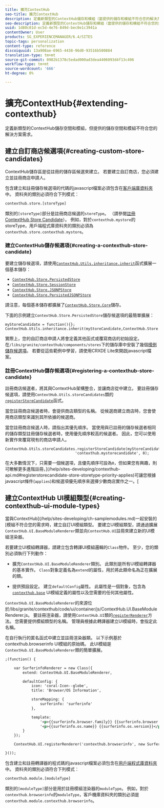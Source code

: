 ```yaml
---
title: 擴充ContextHub
seo-title: 擴充ContextHub
description: 定義新類型的ContextHub儲存和模組（當提供的儲存和模組不符合您的解決方案要求時）
seo-description: 定義新類型的ContextHub儲存和模組（當提供的儲存和模組不符合您的解決方案要求時）
uuid: 1d80c01d-ec5d-4e76-849d-bec0e1c3941a
contentOwner: User
products: SG_EXPERIENCEMANAGER/6.4/SITES
topic-tags: personalization
content-type: reference
discoiquuid: 13a908ae-6965-4438-96d0-93516b500884
translation-type: tm+mt
source-git-commit: 0982b1378c5edad000ad3dea4406093d4f13c496
workflow-type: tm+mt
source-wordcount: '666'
ht-degree: 0%

---
```



# 擴充ContextHub{#extending-contexthub}

定義新類型的ContextHub儲存空間和模組，但提供的儲存空間和模組不符合您的解決方案需求。

## 建立自訂商店候選項{#creating-custom-store-candidates}

ContextHub儲存區是從註冊的儲存區候選來建立。 若要建立自訂商店，您必須建立並註冊商店申請人。

包含建立和註冊儲存候選項的代碼的javascript檔案必須包含在[客戶端庫資料夾](/help/sites-developing/clientlibs.md#creating-client-library-folders)中。 資料夾的類別必須符合下列模式：

```xml
contexthub.store.[storeType]
```

類別的`[storeType]`部分是註冊商店候選的`storeType`。 （請參閱[註冊ContextHub Store Candidate](/help/sites-developing/ch-extend.md#registering-a-contexthub-store-candidate)）。 例如，對於`contexthub.mystore`的storeType，用戶端程式庫資料夾的類別必須為`contexthub.store.contexthub.mystore`。

### 建立ContextHub儲存候選項{#creating-a-contexthub-store-candidate}

要建立儲存候選項，請使用[`ContextHub.Utils.inheritance.inherit`](/help/sites-developing/contexthub-api.md#inherit-child-parent)函式擴展一個基本儲存：

* [`ContextHub.Store.PersistedStore`](/help/sites-developing/contexthub-api.md#contexthub-store-persistedstore)
* [`ContextHub.Store.SessionStore`](/help/sites-developing/contexthub-api.md#contexthub-store-sessionstore)
* [`ContextHub.Store.JSONPStore`](/help/sites-developing/contexthub-api.md#contexthub-store-jsonpstore)
* [`ContextHub.Store.PersistedJSONPStore`](/help/sites-developing/contexthub-api.md#contexthub-store-persistedjsonpstore)

請注意，每個基本儲存都擴展了[`ContextHub.Store.Core`](/help/sites-developing/contexthub-api.md#contexthub-store-core)儲存。

下面的示例建立`ContextHub.Store.PersistedStore`儲存候選項的最簡單擴展：

```
myStoreCandidate = function(){};
ContextHub.Utils.inheritance.inherit(myStoreCandidate,ContextHub.Store.PersistedStore);
```

實際上，您的自訂商店申請人將會定義其他函式或覆寫商店的初始設定。 在`/libs/granite/contexthub/components/stores`下的儲存庫中安裝了幾個[樣例儲存候選項](/help/sites-developing/ch-samplestores.md)。 若要從這些範例中學習，請使用CRXDE Lite來開啟javascript檔案。

### 註冊ContextHub儲存候選項{#registering-a-contexthub-store-candidate}

註冊商店候選者，將其與ContextHub架構整合，並讓商店從中建立。 要註冊儲存候選項，請使用`ContextHub.Utils.storeCandidates`類的[`registerStoreCandidate`](/help/sites-developing/contexthub-api.md#registerstorecandidate-store-storetype-priority-applies)函式。

當您註冊商店候選者時，會提供商店類型的名稱。 從候選商建立商店時，您會使用商店類型來識別其所依據的候選商。

當您註冊商店候選人時，請指出其優先順序。 當使用與已註冊的儲存候選者相同的儲存類型註冊儲存候選者時，使用優先順序較高的候選者。 因此，您可以使用新實作來覆寫現有的商店申請人。

```
ContextHub.Utils.storeCandidates.registerStoreCandidate(myStoreCandidate,
                                'contexthub.mystorecandidate', 0);
```

在大多數情況下，只需要一個候選項，且優先順序可設為`0`，但如果您有興趣，則可瞭解更多進階註冊，](/help/sites-developing/contexthub-api.md#registerstorecandidate-store-storetype-priority-applies)可讓您根據javascript條件(`applies`)和候選項優先順序來選擇少數商店實作之一。[

## 建立ContextHub UI模組類型{#creating-contexthub-ui-module-types}

當與ContextHub](/help/sites-developing/ch-samplemodules.md)一起安裝的[模組不符合您的需求時，建立自訂UI模組類型。 要建立UI模組類型，請通過擴展`ContextHub.UI.BaseModuleRenderer`類並向`ContextHub.UI`註冊來建立新的UI模組渲染器。

若要建立UI模組轉譯器，請建立包含轉譯UI模組邏輯的`Class`物件。 至少，您的類別必須執行下列動作：

* 擴充`ContextHub.UI.BaseModuleRenderer`類別。 此類別是所有UI模組轉譯器的基本實作。 `Class`對象定義名為`extend`的屬性，用於將此類命名為正在擴展的類。

* 提供預設設定。 建立`defaultConfig`屬性。 此屬性是一個對象，包含為[`contexthub.base`](/help/sites-developing/ch-samplemodules.md#contexthub-base-ui-module-type) UI模組定義的屬性以及您需要的任何其他屬性。

`ContextHub.UI.BaseModuleRenderer`的來源位於/libs/granite/contexthub/code/ui/container/js/ContextHub.UI.BaseModuleRenderer.js。  要註冊渲染器，請使用`ContextHub.UI`類的[`registerRenderer`](/help/sites-developing/contexthub-api.md#registerrenderer-moduletype-renderer-dontrender)方法。 您需要提供模組類型的名稱。 管理員根據此轉譯器建立UI模組時，會指定此名稱。

在自行執行的匿名函式中建立並註冊渲染器類。 以下示例基於contexthub.browserinfo UI模組的原始碼。 此UI模組是`ContextHub.UI.BaseModuleRenderer`類的簡單擴展。

```xml
;(function() {

    var SurferinfoRenderer = new Class({
        extend: ContextHub.UI.BaseModuleRenderer,

        defaultConfig: {
            icon: 'coral-Icon--globe',
            title: 'Browser/OS Information',

            storeMapping: {
                surferinfo: 'surferinfo'
            },

            template:
                '<p>{{surferinfo.browser.family}} {{surferinfo.browser.version}}</p>' +
                '<p>{{surferinfo.os.name}} {{surferinfo.os.version}}</p>'
        }
    });

    ContextHub.UI.registerRenderer('contexthub.browserinfo', new SurferinfoRenderer());

}());
```

包含建立和註冊轉譯器的程式碼的javascript檔案必須包含在[用戶端程式庫資料夾](/help/sites-developing/clientlibs.md#creating-client-library-folders)中。 資料夾的類別必須符合下列模式：

```xml
contexthub.module.[moduleType]
```

類別的`[moduleType]`部分是用於註冊模組渲染器的`moduleType`。 例如，對於`contexthub.browserinfo`的`moduleType`，客戶機庫資料夾的類別必須是`contexthub.module.contexthub.browserinfo`。
